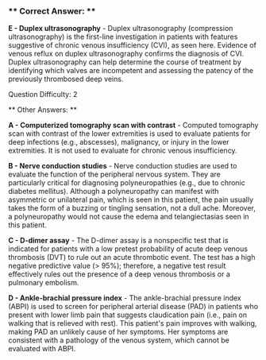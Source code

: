 ### ** Correct Answer: **

**E - Duplex ultrasonography** - Duplex ultrasonography (compression ultrasonography) is the first-line investigation in patients with features suggestive of chronic venous insufficiency (CVI), as seen here. Evidence of venous reflux on duplex ultrasonography confirms the diagnosis of CVI. Duplex ultrasonography can help determine the course of treatment by identifying which valves are incompetent and assessing the patency of the previously thrombosed deep veins.

Question Difficulty: 2

** Other Answers: **

**A - Computerized tomography scan with contrast** - Computed tomography scan with contrast of the lower extremities is used to evaluate patients for deep infections (e.g., abscesses), malignancy, or injury in the lower extremities. It is not used to evaluate for chronic venous insufficiency.

**B - Nerve conduction studies** - Nerve conduction studies are used to evaluate the function of the peripheral nervous system. They are particularly critical for diagnosing polyneuropathies (e.g., due to chronic diabetes mellitus). Although a polyneuropathy can manifest with asymmetric or unilateral pain, which is seen in this patient, the pain usually takes the form of a buzzing or tingling sensation, not a dull ache. Moreover, a polyneuropathy would not cause the edema and telangiectasias seen in this patient.

**C - D-dimer assay** - The D-dimer assay is a nonspecific test that is indicated for patients with a low pretest probability of acute deep venous thrombosis (DVT) to rule out an acute thrombotic event. The test has a high negative predictive value (> 95%); therefore, a negative test result effectively rules out the presence of a deep venous thrombosis or a pulmonary embolism.

**D - Ankle-brachial pressure index** - The ankle-brachial pressure index (ABPI) is used to screen for peripheral arterial disease (PAD) in patients who present with lower limb pain that suggests claudication pain (i.e., pain on walking that is relieved with rest). This patient's pain improves with walking, making PAD an unlikely cause of her symptoms. Her symptoms are consistent with a pathology of the venous system, which cannot be evaluated with ABPI.

